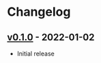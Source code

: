 # Changelog

## [v0.1.0](https://github.com/56quarters/apcmetrics/tree/0.1.0) - 2022-01-02

* Initial release
